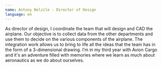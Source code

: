 ```yaml
---
name: Antony Belzile - Director of Design
language: en
---
```

As director of design, I coordinate the team that will design and CAD the airplane. Our objective is to collect data from the other departments and use them to decide on the various components of the airplane. The integration work allows us to bring to life all the ideas that the team has in the form of a 3-dimensional drawing. I’m in my third year with Avion Cargo and it's an adventure filled with memories where we learn as much about aeronautics as we do about ourselves.